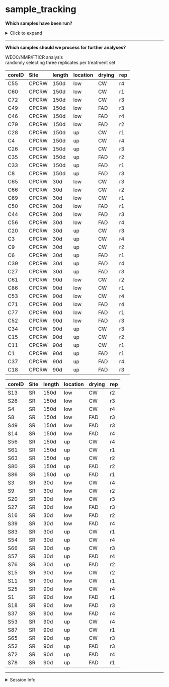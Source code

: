 sample\_tracking
================

**Which samples have been run?**

<details>
<summary>
Click to expand
</summary>

1000-day drought samples have been excluded.  
POM needs to be recalculated

| coreID | depth   | DOC\_ID | tctn\_run | pom\_run |
|:-------|:--------|:--------|:----------|:---------|
| C1     | 0-5cm   | DOC-034 | TRUE      |          |
| C1     | 5cm-end | DOC-070 | TRUE      |          |
| C11    | 0-5cm   | DOC-033 | TRUE      |          |
| C11    | 5cm-end | DOC-069 | TRUE      |          |
| C13    | 5cm-end |         | TRUE      |          |
| C13    | 0-5cm   |         | TRUE      |          |
| C14    | 0-5cm   |         | TRUE      |          |
| C14    | 5cm-end |         | TRUE      |          |
| C15    | 0-5cm   | DOC-032 | TRUE      |          |
| C15    | 5cm-end | DOC-068 | TRUE      |          |
| C16    | 5cm-end |         | TRUE      |          |
| C16    | 0-5cm   |         | TRUE      |          |
| C18    | 0-5cm   | DOC-036 | TRUE      |          |
| C18    | 5cm-end | DOC-072 | TRUE      |          |
| C20    | 0-5cm   | DOC-019 | TRUE      |          |
| C20    | 5cm-end | DOC-055 | TRUE      |          |
| C25    | 0-5cm   | DOC-031 | TRUE      |          |
| C25    | 5cm-end | DOC-067 | TRUE      |          |
| C26    | 5cm-end | DOC-045 | TRUE      |          |
| C26    | 0-5cm   | DOC-009 | TRUE      |          |
| C27    | 5cm-end | DOC-060 | TRUE      |          |
| C27    | 0-5cm   | DOC-024 | TRUE      |          |
| C28    | 0-5cm   | DOC-007 | TRUE      |          |
| C28    | 5cm-end | DOC-043 | TRUE      |          |
| C29    | 0-5cm   | DOC-180 |           |          |
| C29    | 5cm-end | DOC-184 |           |          |
| C3     | 0-5cm   | DOC-020 | TRUE      |          |
| C3     | 5cm-end | DOC-056 | TRUE      |          |
| C33    | 0-5cm   | DOC-011 | TRUE      |          |
| C33    | 5cm-end | DOC-047 | TRUE      |          |
| C34    | 0-5cm   |         | TRUE      |          |
| C35    | 0-5cm   | DOC-010 | TRUE      |          |
| C35    | 5cm-end | DOC-046 | TRUE      |          |
| C37    | 5cm-end | DOC-071 | TRUE      |          |
| C37    | 0-5cm   | DOC-035 | TRUE      |          |
| C39    | 5cm-end | DOC-059 | TRUE      |          |
| C39    | 0-5cm   | DOC-023 | TRUE      |          |
| C4     | 5cm-end | DOC-044 | TRUE      |          |
| C4     | 0-5cm   | DOC-008 | TRUE      |          |
| C44    | 5cm-end | DOC-053 | TRUE      |          |
| C44    | 0-5cm   | DOC-017 | TRUE      |          |
| C46    | 0-5cm   | DOC-005 | TRUE      |          |
| C46    | 5cm-end | DOC-041 | TRUE      |          |
| C49    | 0-5cm   | DOC-004 | TRUE      |          |
| C49    | 5cm-end | DOC-040 | TRUE      |          |
| C50    | 0-5cm   | DOC-016 | TRUE      |          |
| C50    | 5cm-end | DOC-052 | TRUE      |          |
| C52    | 5cm-end | DOC-066 | TRUE      |          |
| C52    | 0-5cm   | DOC-030 | TRUE      |          |
| C53    | 0-5cm   | DOC-027 | TRUE      |          |
| C53    | 5cm-end | DOC-063 | TRUE      |          |
| C54    | 0-5cm   |         | TRUE      |          |
| C54    | 5cm-end |         | TRUE      |          |
| C55    | 5cm-end | DOC-037 | TRUE      |          |
| C55    | 0-5cm   | DOC-001 | TRUE      |          |
| C56    | 0-5cm   | DOC-018 | TRUE      |          |
| C56    | 5cm-end | DOC-054 | TRUE      |          |
| C6     | 5cm-end | DOC-058 | TRUE      |          |
| C6     | 0-5cm   | DOC-022 | TRUE      |          |
| C60    | 0-5cm   | DOC-002 | TRUE      |          |
| C60    | 5cm-end | DOC-038 | TRUE      |          |
| C61    | 0-5cm   | DOC-061 | TRUE      |          |
| C61    | 5cm-end | DOC-025 | TRUE      |          |
| C62    | 5cm-end |         | TRUE      |          |
| C62    | 0-5cm   |         | TRUE      |          |
| C64    | 0-5cm   |         | TRUE      |          |
| C64    | 5cm-end |         | TRUE      |          |
| C65    | 0-5cm   | DOC-013 | TRUE      |          |
| C65    | 5cm-end | DOC-049 | TRUE      |          |
| C66    | 0-5cm   | DOC-014 | TRUE      |          |
| C66    | 5cm-end | DOC-050 | TRUE      |          |
| C67    | 0-5cm   | DOC-177 |           |          |
| C67    | 5cm-end | DOC-181 |           |          |
| C69    | 0-5cm   | DOC-015 | TRUE      |          |
| C69    | 5cm-end | DOC-051 | TRUE      |          |
| C70    | 0-5cm   | DOC-144 |           |          |
| C70    | 5cm-end | DOC-150 |           |          |
| C71    | 0-5cm   | DOC-028 | TRUE      |          |
| C71    | 5cm-end | DOC-064 | TRUE      |          |
| C72    | 5cm-end | DOC-039 | TRUE      |          |
| C72    | 0-5cm   | DOC-003 | TRUE      |          |
| C73    | 0-5cm   | DOC-178 |           |          |
| C73    | 5cm-end | DOC-182 |           |          |
| C75    | 0-5cm   |         | TRUE      |          |
| C75    | 5cm-end |         | TRUE      |          |
| C76    | 0-5cm   | DOC-142 |           |          |
| C76    | 5cm-end | DOC-148 |           |          |
| C77    | 0-5cm   | DOC-029 |           |          |
| C77    | 5cm-end | DOC-065 |           |          |
| C78    | 0-5cm   | DOC-141 |           |          |
| C78    | 5cm-end | DOC-147 |           |          |
| C79    | 0-5cm   | DOC-006 | TRUE      |          |
| C79    | 5cm-end | DOC-042 | TRUE      |          |
| C8     | 0-5cm   | DOC-012 | TRUE      |          |
| C8     | 5cm-end | DOC-048 | TRUE      |          |
| C80    | 0-5cm   | DOC-145 |           |          |
| C80    | 5cm-end | DOC-151 |           |          |
| C81    | 0-5cm   | DOC-179 |           |          |
| C81    | 5cm-end | DOC-183 |           |          |
| C82    | 0-5cm   |         | TRUE      |          |
| C82    | 5cm-end |         | TRUE      |          |
| C83    | 0-5cm   | DOC-146 |           |          |
| C83    | 5cm-end | DOC-152 |           |          |
| C84    | 0-5cm   | DOC-143 |           |          |
| C84    | 5cm-end | DOC-149 |           |          |
| C85    | 0-5cm   |         | TRUE      |          |
| C85    | 5cm-end |         | TRUE      |          |
| C86    | 0-5cm   | DOC-026 | TRUE      |          |
| C86    | 5cm-end | DOC-062 | TRUE      |          |
| C9     | 0-5cm   | DOC-021 | TRUE      |          |
| C9     | 5cm-end | DOC-057 | TRUE      |          |
| S1     | 0-5cm   | DOC-098 |           |          |
| S1     | 5cm-end | DOC-132 |           |          |
| S11    | 0-5cm   | DOC-096 | TRUE      | TRUE     |
| S11    | 5cm-end | DOC-130 | TRUE      | TRUE     |
| S13    | 0-5cm   | DOC-073 |           |          |
| S13    | 5cm-end | DOC-107 |           |          |
| S14    | 0-5cm   | DOC-078 |           |          |
| S14    | 5cm-end | DOC-112 |           |          |
| S15    | 0-5cm   | DOC-095 | TRUE      | TRUE     |
| S15    | 5cm-end | DOC-129 | TRUE      | TRUE     |
| S16    | 5cm-end | DOC-122 | TRUE      |          |
| S16    | 0-5cm   | DOC-088 | TRUE      |          |
| S18    | 5cm-end | DOC-133 | TRUE      | TRUE     |
| S18    | 0-5cm   | DOC-099 | TRUE      |          |
| S20    | 0-5cm   | DOC-086 | TRUE      |          |
| S20    | 5cm-end | DOC-120 | TRUE      |          |
| S21    | 0-5cm   | DOC-162 |           |          |
| S21    | 5cm-end | DOC-174 |           |          |
| S24    | 0-5cm   | DOC-154 |           |          |
| S24    | 5cm-end | DOC-166 |           |          |
| S25    | 0-5cm   | DOC-097 |           |          |
| S25    | 5cm-end | DOC-131 |           |          |
| S25    | 0-5cm   | DOC-186 |           |          |
| S25    | 5cm-end | DOC-189 |           |          |
| S26    | 0-5cm   | DOC-074 |           |          |
| S26    | 5cm-end | DOC-108 |           |          |
| S3     | 0-5cm   | DOC-084 | TRUE      |          |
| S3     | 5cm-end | DOC-118 | TRUE      |          |
| S32    | 0-5cm   | DOC-161 |           |          |
| S32    | 5cm-end | DOC-173 |           |          |
| S34    | 0-5cm   |         | TRUE      | TRUE     |
| S34    | 5cm-end |         | TRUE      | TRUE     |
| S37    | 0-5cm   | DOC-100 | TRUE      | TRUE     |
| S37    | 5cm-end | DOC-134 | TRUE      | TRUE     |
| S39    | 0-5cm   | DOC-089 | TRUE      |          |
| S39    | 5cm-end | DOC-123 | TRUE      |          |
| S4     | 0-5cm   | DOC-075 |           |          |
| S4     | 5cm-end | DOC-109 |           |          |
| S43    | 0-5cm   | DOC-157 |           |          |
| S43    | 5cm-end | DOC-169 |           |          |
| S44    | 0-5cm   |         | TRUE      |          |
| S44    | 5cm-end |         | TRUE      |          |
| S45    | 0-5cm   | DOC-156 |           |          |
| S45    | 5cm-end | DOC-168 |           |          |
| S47    | 0-5cm   | DOC-163 |           |          |
| S47    | 5cm-end | DOC-175 |           |          |
| S49    | 0-5cm   | DOC-077 |           |          |
| S49    | 5cm-end | DOC-111 |           |          |
| S52    | 0-5cm   | DOC-104 | TRUE      | TRUE     |
| S52    | 5cm-end | DOC-138 | TRUE      | TRUE     |
| S53    | 5cm-end | DOC-135 | TRUE      | TRUE     |
| S53    | 0-5cm   | DOC-101 | TRUE      | TRUE     |
| S54    | 0-5cm   | DOC-091 | TRUE      |          |
| S54    | 5cm-end | DOC-125 | TRUE      |          |
| S56    | 0-5cm   | DOC-079 |           |          |
| S56    | 5cm-end | DOC-113 |           |          |
| S57    | 0-5cm   | DOC-093 | TRUE      |          |
| S57    | 5cm-end | DOC-127 | TRUE      |          |
| S58    | 0-5cm   | DOC-185 |           |          |
| S58    | 5cm-end | DOC-188 |           |          |
| S6     | 0-5cm   | DOC-087 | TRUE      |          |
| S6     | 5cm-end | DOC-121 | TRUE      |          |
| S61    | 0-5cm   | DOC-080 |           |          |
| S61    | 5cm-end | DOC-114 |           |          |
| S62    | 0-5cm   |         | TRUE      | TRUE     |
| S62    | 5cm-end |         | TRUE      | TRUE     |
| S63    | 0-5cm   | DOC-081 |           |          |
| S63    | 5cm-end | DOC-115 |           |          |
| S65    | 5cm-end | DOC-137 | TRUE      | TRUE     |
| S65    | 0-5cm   | DOC-103 | TRUE      | TRUE     |
| S66    | 0-5cm   | DOC-092 | TRUE      |          |
| S66    | 5cm-end | DOC-126 | TRUE      |          |
| S67    | 5cm-end |         | TRUE      |          |
| S67    | 0-5cm   |         | TRUE      | TRUE     |
| S70    | 5cm-end |         | TRUE      |          |
| S70    | 0-5cm   |         | TRUE      |          |
| S72    | 0-5cm   | DOC-105 | TRUE      | TRUE     |
| S72    | 5cm-end | DOC-139 | TRUE      | TRUE     |
| S76    | 0-5cm   | DOC-094 | TRUE      |          |
| S76    | 5cm-end | DOC-128 | TRUE      |          |
| S78    | 0-5cm   | DOC-106 | TRUE      | TRUE     |
| S78    | 5cm-end | DOC-140 | TRUE      | TRUE     |
| S79    | 0-5cm   | DOC-158 |           |          |
| S79    | 5cm-end | DOC-170 |           |          |
| S8     | 0-5cm   | DOC-076 |           |          |
| S8     | 5cm-end | DOC-110 |           |          |
| S80    | 0-5cm   | DOC-082 |           |          |
| S80    | 5cm-end | DOC-116 |           |          |
| S81    | 0-5cm   | DOC-155 |           |          |
| S81    | 5cm-end | DOC-167 |           |          |
| S83    | 5cm-end | DOC-124 | TRUE      |          |
| S83    | 0-5cm   | DOC-090 | TRUE      |          |
| S84    | 0-5cm   | DOC-160 |           |          |
| S84    | 5cm-end | DOC-172 |           |          |
| S86    | 0-5cm   | DOC-083 |           |          |
| S86    | 5cm-end | DOC-117 |           |          |
| S87    | 5cm-end | DOC-136 | TRUE      | TRUE     |
| S87    | 0-5cm   | DOC-102 | TRUE      | TRUE     |
| S89    | 0-5cm   | DOC-164 |           |          |
| S89    | 5cm-end | DOC-176 |           |          |
| S9     | 0-5cm   | DOC-085 | TRUE      |          |
| S9     | 5cm-end | DOC-119 | TRUE      |          |
| S91    | 0-5cm   | DOC-153 |           |          |
| S91    | 5cm-end | DOC-165 |           |          |
| S92    | 0-5cm   | DOC-187 |           |          |
| S92    | 5cm-end | DOC-190 |           |          |
| S95    | 0-5cm   | DOC-159 |           |          |
| S95    | 5cm-end | DOC-171 |           |          |

</details>

------------------------------------------------------------------------

**Which samples should we process for further analyses?**

WEOC/NMR/FTICR analysis  
randomly selecting three replicates per treatment set

| coreID | Site  | length | location | drying | rep |
|:-------|:------|:-------|:---------|:-------|:----|
| C55    | CPCRW | 150d   | low      | CW     | r4  |
| C60    | CPCRW | 150d   | low      | CW     | r1  |
| C72    | CPCRW | 150d   | low      | CW     | r3  |
| C49    | CPCRW | 150d   | low      | FAD    | r3  |
| C46    | CPCRW | 150d   | low      | FAD    | r4  |
| C79    | CPCRW | 150d   | low      | FAD    | r2  |
| C28    | CPCRW | 150d   | up       | CW     | r1  |
| C4     | CPCRW | 150d   | up       | CW     | r4  |
| C26    | CPCRW | 150d   | up       | CW     | r3  |
| C35    | CPCRW | 150d   | up       | FAD    | r2  |
| C33    | CPCRW | 150d   | up       | FAD    | r1  |
| C8     | CPCRW | 150d   | up       | FAD    | r3  |
| C65    | CPCRW | 30d    | low      | CW     | r3  |
| C66    | CPCRW | 30d    | low      | CW     | r2  |
| C69    | CPCRW | 30d    | low      | CW     | r1  |
| C50    | CPCRW | 30d    | low      | FAD    | r1  |
| C44    | CPCRW | 30d    | low      | FAD    | r3  |
| C56    | CPCRW | 30d    | low      | FAD    | r4  |
| C20    | CPCRW | 30d    | up       | CW     | r3  |
| C3     | CPCRW | 30d    | up       | CW     | r4  |
| C9     | CPCRW | 30d    | up       | CW     | r2  |
| C6     | CPCRW | 30d    | up       | FAD    | r1  |
| C39    | CPCRW | 30d    | up       | FAD    | r4  |
| C27    | CPCRW | 30d    | up       | FAD    | r3  |
| C61    | CPCRW | 90d    | low      | CW     | r2  |
| C86    | CPCRW | 90d    | low      | CW     | r1  |
| C53    | CPCRW | 90d    | low      | CW     | r4  |
| C71    | CPCRW | 90d    | low      | FAD    | r4  |
| C77    | CPCRW | 90d    | low      | FAD    | r1  |
| C52    | CPCRW | 90d    | low      | FAD    | r3  |
| C34    | CPCRW | 90d    | up       | CW     | r3  |
| C15    | CPCRW | 90d    | up       | CW     | r2  |
| C11    | CPCRW | 90d    | up       | CW     | r1  |
| C1     | CPCRW | 90d    | up       | FAD    | r1  |
| C37    | CPCRW | 90d    | up       | FAD    | r4  |
| C18    | CPCRW | 90d    | up       | FAD    | r3  |

| coreID | Site | length | location | drying | rep |
|:-------|:-----|:-------|:---------|:-------|:----|
| S13    | SR   | 150d   | low      | CW     | r2  |
| S26    | SR   | 150d   | low      | CW     | r3  |
| S4     | SR   | 150d   | low      | CW     | r4  |
| S8     | SR   | 150d   | low      | FAD    | r3  |
| S49    | SR   | 150d   | low      | FAD    | r3  |
| S14    | SR   | 150d   | low      | FAD    | r4  |
| S56    | SR   | 150d   | up       | CW     | r4  |
| S61    | SR   | 150d   | up       | CW     | r1  |
| S63    | SR   | 150d   | up       | CW     | r2  |
| S80    | SR   | 150d   | up       | FAD    | r2  |
| S86    | SR   | 150d   | up       | FAD    | r1  |
| S3     | SR   | 30d    | low      | CW     | r4  |
| S9     | SR   | 30d    | low      | CW     | r2  |
| S20    | SR   | 30d    | low      | CW     | r3  |
| S27    | SR   | 30d    | low      | FAD    | r3  |
| S16    | SR   | 30d    | low      | FAD    | r2  |
| S39    | SR   | 30d    | low      | FAD    | r4  |
| S83    | SR   | 30d    | up       | CW     | r1  |
| S54    | SR   | 30d    | up       | CW     | r4  |
| S66    | SR   | 30d    | up       | CW     | r3  |
| S57    | SR   | 30d    | up       | FAD    | r4  |
| S76    | SR   | 30d    | up       | FAD    | r2  |
| S15    | SR   | 90d    | low      | CW     | r2  |
| S11    | SR   | 90d    | low      | CW     | r1  |
| S25    | SR   | 90d    | low      | CW     | r4  |
| S1     | SR   | 90d    | low      | FAD    | r1  |
| S18    | SR   | 90d    | low      | FAD    | r3  |
| S37    | SR   | 90d    | low      | FAD    | r4  |
| S53    | SR   | 90d    | up       | CW     | r4  |
| S87    | SR   | 90d    | up       | CW     | r1  |
| S65    | SR   | 90d    | up       | CW     | r3  |
| S52    | SR   | 90d    | up       | FAD    | r3  |
| S72    | SR   | 90d    | up       | FAD    | r4  |
| S78    | SR   | 90d    | up       | FAD    | r1  |

------------------------------------------------------------------------

<details>
<summary>
Session Info
</summary>

Last run: 2021-04-20

    #> R version 4.0.2 (2020-06-22)
    #> Platform: x86_64-apple-darwin17.0 (64-bit)
    #> Running under: macOS Catalina 10.15.7
    #> 
    #> Matrix products: default
    #> BLAS:   /Library/Frameworks/R.framework/Versions/4.0/Resources/lib/libRblas.dylib
    #> LAPACK: /Library/Frameworks/R.framework/Versions/4.0/Resources/lib/libRlapack.dylib
    #> 
    #> locale:
    #> [1] en_US.UTF-8/en_US.UTF-8/en_US.UTF-8/C/en_US.UTF-8/en_US.UTF-8
    #> 
    #> attached base packages:
    #> [1] stats     graphics  grDevices utils     datasets  methods   base     
    #> 
    #> other attached packages:
    #>  [1] here_1.0.1      forcats_0.5.1   stringr_1.4.0   dplyr_1.0.4    
    #>  [5] purrr_0.3.4     readr_1.4.0     tidyr_1.1.2     tibble_3.0.6   
    #>  [9] ggplot2_3.3.3   tidyverse_1.3.0
    #> 
    #> loaded via a namespace (and not attached):
    #>  [1] tidyselect_1.1.0  xfun_0.20         haven_2.3.1       colorspace_2.0-0 
    #>  [5] vctrs_0.3.6       generics_0.1.0    htmltools_0.5.1.1 yaml_2.2.1       
    #>  [9] rlang_0.4.10      pillar_1.4.7      glue_1.4.2        withr_2.4.1      
    #> [13] DBI_1.1.1         dbplyr_2.0.0      modelr_0.1.8      readxl_1.3.1     
    #> [17] lifecycle_0.2.0   munsell_0.5.0     gtable_0.3.0      cellranger_1.1.0 
    #> [21] rvest_0.3.6       evaluate_0.14     knitr_1.31        fansi_0.4.2      
    #> [25] highr_0.8         broom_0.7.4       Rcpp_1.0.6        scales_1.1.1     
    #> [29] backports_1.2.1   jsonlite_1.7.2    fs_1.5.0          hms_1.0.0        
    #> [33] digest_0.6.27     stringi_1.5.3     grid_4.0.2        rprojroot_2.0.2  
    #> [37] cli_2.2.0         tools_4.0.2       magrittr_2.0.1    crayon_1.4.0     
    #> [41] pkgconfig_2.0.3   ellipsis_0.3.1    xml2_1.3.2        reprex_1.0.0     
    #> [45] lubridate_1.7.9.2 assertthat_0.2.1  rmarkdown_2.6.6   httr_1.4.2       
    #> [49] rstudioapi_0.13   R6_2.5.0          compiler_4.0.2

</details>
